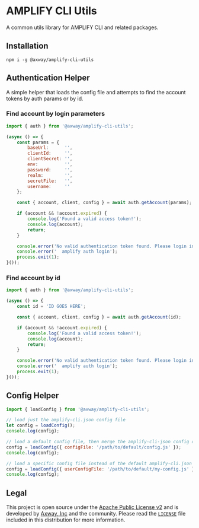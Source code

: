 # AMPLIFY CLI Utils

A common utils library for AMPLIFY CLI and related packages.

## Installation

	npm i -g @axway/amplify-cli-utils

## Authentication Helper

A simple helper that loads the config file and attempts to find the account tokens by auth params
or by id.

### Find account by login parameters

```js
import { auth } from '@axway/amplify-cli-utils';

(async () => {
	const params = {
		baseUrl:      '',
		clientId:     '',
		clientSecret: '',
		env:          '',
		password:     '',
		realm:        '',
		secretFile:   '',
		username:     ''
	};

	const { account, client, config } = await auth.getAccount(params);

	if (account && !account.expired) {
		console.log('Found a valid access token!');
		console.log(account);
		return;
	}

	console.error('No valid authentication token found. Please login in again by running:');
	console.error('  amplify auth login');
	process.exit(1);
}());
```

### Find account by id

```js
import { auth } from '@axway/amplify-cli-utils';

(async () => {
	const id = 'ID GOES HERE';

	const { account, client, config } = await auth.getAccount(id);

	if (account && !account.expired) {
		console.log('Found a valid access token!');
		console.log(account);
		return;
	}

	console.error('No valid authentication token found. Please login in again by running:');
	console.error('  amplify auth login');
	process.exit(1);
}());
```

## Config Helper

```js
import { loadConfig } from '@axway/amplify-cli-utils';

// load just the amplify-cli.json config file
let config = loadConfig();
console.log(config);

// load a default config file, then merge the amplify-cli-json config on top
config = loadConfig({ configFile: '/path/to/default/config.js' });
console.log(config);

// load a specific config file instead of the default amplify-cli.json file
config = loadConfig({ userConfigFile: '/path/to/default/my-config.js' });
console.log(config);
```

## Legal

This project is open source under the [Apache Public License v2][1] and is developed by
[Axway, Inc](http://www.axway.com/) and the community. Please read the [`LICENSE`][1] file included
in this distribution for more information.

[1]: https://github.com/appcelerator/amplify-tooling/blob/master/packages/amplify-cli-utils/LICENSE
